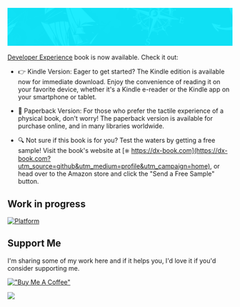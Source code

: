 ![linkedin cover](profile/assets/cover.jpg)

[Developer Experience](https://dx-book.com?utm_source=github&utm_medium=organization&utm_campaign=home) book is now available. Check it out:

- 👉 Kindle Version: Eager to get started? The Kindle edition is available now for immediate download. Enjoy the convenience of reading it on your favorite device, whether it's a Kindle e-reader or the Kindle app on your smartphone or tablet.

- 📖 Paperback Version: For those who prefer the tactile experience of a physical book, don't worry! The paperback version is available for purchase online, and in many libraries worldwide.

- 🔍 Not sure if this book is for you? Test the waters by getting a free sample! Visit the book's website at [⎈ https://dx-book.com](https://dx-book.com?utm_source=github&utm_medium=profile&utm_campaign=home), or head over to the Amazon store and click the "Send a Free Sample" button.

## Work in progress

[![Platform](https://github-readme-stats.vercel.app/api/pin/?username=dx-book&repo=platform&show_owner=true&theme=holi)](https://github.com/dx-book/platform)

## Support Me

I'm sharing some of my work here and if it helps you, I'd love it if you'd consider supporting me.

[!["Buy Me A Coffee"](https://www.buymeacoffee.com/assets/img/guidelines/download-assets-sm-1.svg)](https://www.buymeacoffee.com/mmaestri)

![](https://hit.yhype.me/github/profile?user_id=3619160)
